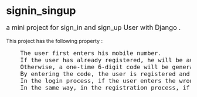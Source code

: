# signin_singup
<p style="font-size: large">
    a mini project for sign_in and sign_up User with Django .
</p>

<p>
  This project has the following property :
</p>

<pre style="font-size: large">
    The user first enters his mobile number.
    If the user has already registered, he will be authenticated by entering the password.
    Otherwise, a one-time 6-digit code will be generated for the user, which will be sent to him via SMS.
    By entering the code, the user is registered and then personal information such as first and last name and email is taken from him
    In the login process, if the user enters the wrong user name three times or enters the wrong combination of username and password   three times from the same IP, he will be blocked for 1 hour.
    In the same way, in the registration process, if three SMS requests come from the same IP but the entered code is wrong, or a number enters the wrong code three times, it will be blocked for 1 hour.
</pre>
